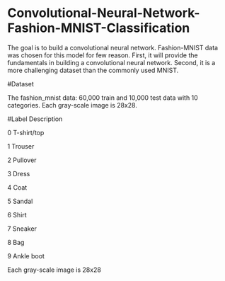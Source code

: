 # Convolutional-Neural-Network-Fashion-MNIST-Classification
The goal is to build a convolutional neural network. Fashion-MNIST data was chosen for this model for few reason. First, it will provide the fundamentals in building a convolutional neural network. Second, it is a more challenging dataset than the commonly used MNIST.

#Dataset

The fashion_mnist data: 60,000 train and 10,000 test data with 10 categories. Each gray-scale image is 28x28.

#Label Description

0 T-shirt/top

1 Trouser

2 Pullover

3 Dress

4 Coat

5 Sandal

6 Shirt

7 Sneaker

8 Bag

9 Ankle boot

Each gray-scale image is 28x28
